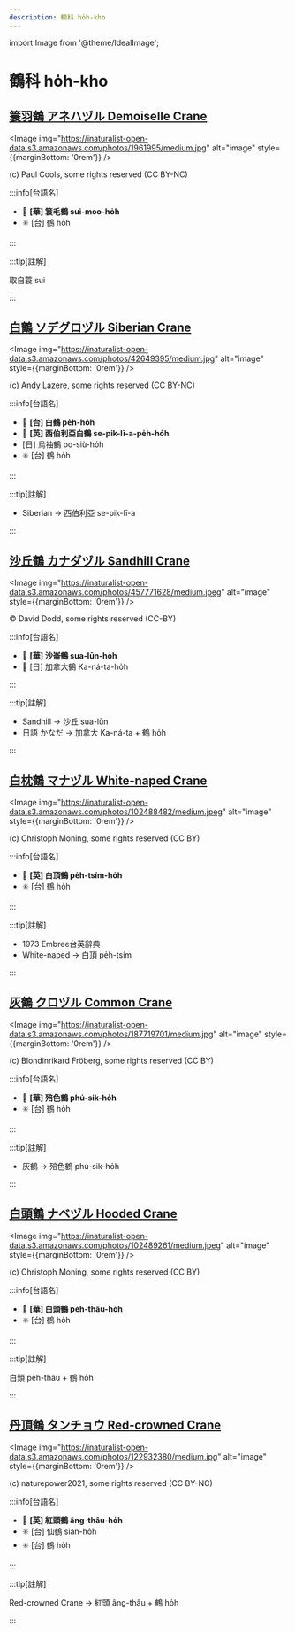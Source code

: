 ```yaml
---
description: 鶴科 ho̍h-kho
---
```


import Image from '@theme/IdealImage';

# 鶴科 ho̍h-kho

## [簑羽鶴 アネハヅル Demoiselle Crane](https://ebird.org/species/demcra1)

<Image img="https://inaturalist-open-data.s3.amazonaws.com/photos/1961995/medium.jpg" alt="image" style={{marginBottom: '0rem'}} />

<p className="image-caption">
(c) Paul Cools, some rights reserved (CC BY-NC)
</p>

:::info[台語名]

- 🎯 **[華] 簑毛鶴 sui-moo-ho̍h**
- ✳️ [台] 鶴 ho̍h

:::

:::tip[註解]

取自蓑 sui

:::

## [白鶴 ソデグロヅル Siberian Crane](https://ebird.org/species/sibcra1)

<Image img="https://inaturalist-open-data.s3.amazonaws.com/photos/42649395/medium.jpg" alt="image" style={{marginBottom: '0rem'}} />

<p className="image-caption">
(c) Andy Lazere, some rights reserved (CC BY-NC)
</p>

:::info[台語名]

- 🎯 **[台] 白鶴 pe̍h-ho̍h**
- 🎯 **[英] 西伯利亞白鶴 se-pik-lī-a-pe̍h-ho̍h**
- [日] 烏袖鶴 oo-siù-ho̍h
- ✳️ [台] 鶴 ho̍h

:::

:::tip[註解]

- Siberian -> 西伯利亞 se-pik-lī-a

:::

## [沙丘鶴 カナダヅル Sandhill Crane](https://ebird.org/species/sancra)

<Image img="https://inaturalist-open-data.s3.amazonaws.com/photos/457771628/medium.jpeg" alt="image" style={{marginBottom: '0rem'}} />

<p className="image-caption">
© David Dodd, some rights reserved (CC-BY)
</p>

:::info[台語名]

- 🎯 **[華] 沙崙鶴 sua-lūn-ho̍h**
- 🎯 [日] 加拿大鶴 Ka-ná-ta-ho̍h

:::

:::tip[註解]

- Sandhill -> 沙丘 sua-lūn
- 日語 かなだ -> 加拿大 Ka-ná-ta + 鶴 ho̍h

:::

## [白枕鶴 マナヅル White-naped Crane](https://ebird.org/species/whncra1)

<Image img="https://inaturalist-open-data.s3.amazonaws.com/photos/102488482/medium.jpeg" alt="image" style={{marginBottom: '0rem'}} />

<p className="image-caption">
(c) Christoph Moning, some rights reserved (CC BY)
</p>

:::info[台語名]

- 🎯 **[英] 白頂鶴 pe̍h-tsím-ho̍h**
- ✳️ [台] 鶴 ho̍h

:::

:::tip[註解]

- 1973 Embree台英辭典
- White-naped -> 白頂 pe̍h-tsím

:::

## [灰鶴 クロヅル Common Crane](https://ebird.org/species/comcra)

<Image img="https://inaturalist-open-data.s3.amazonaws.com/photos/187719701/medium.jpg" alt="image" style={{marginBottom: '0rem'}} />

<p className="image-caption">
(c) Blondinrikard Fröberg, some rights reserved (CC BY)
</p>

:::info[台語名]

- 🎯 **[華] 殕色鶴 phú-sik-ho̍h**
- ✳️ [台] 鶴 ho̍h

:::

:::tip[註解]

- 灰鶴 -> 殕色鶴 phú-sik-ho̍h

:::

## [白頭鶴 ナベヅル Hooded Crane](https://ebird.org/species/hoocra1)

<Image img="https://inaturalist-open-data.s3.amazonaws.com/photos/102489261/medium.jpeg" alt="image" style={{marginBottom: '0rem'}} />

<p className="image-caption">
(c) Christoph Moning, some rights reserved (CC BY)
</p>

:::info[台語名]

- 🎯 **[華] 白頭鶴 pe̍h-thâu-ho̍h**
- ✳️ [台] 鶴 ho̍h

:::

:::tip[註解]

白頭 pe̍h-thâu + 鶴 ho̍h

:::

## [丹頂鶴 タンチョウ Red-crowned Crane](https://ebird.org/species/reccra1)

<Image img="https://inaturalist-open-data.s3.amazonaws.com/photos/122932380/medium.jpg" alt="image" style={{marginBottom: '0rem'}} />

<p className="image-caption">
(c) naturepower2021, some rights reserved (CC BY-NC)
</p>

:::info[台語名]

- 🎯 **[英] 紅頭鶴 âng-thâu-ho̍h**
- ✳️ [台] 仙鶴 sian-ho̍h
- ✳️ [台] 鶴 ho̍h

:::

:::tip[註解]

Red-crowned Crane -> 紅頭 âng-thâu + 鶴 ho̍h

:::
